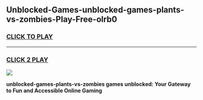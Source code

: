 
## Unblocked-Games-unblocked-games-plants-vs-zombies-Play-Free-olrb0
<h3>
<a href="https://premium76.site?title=unblocked-games-plants-vs-zombies&ref=10A">CLICK TO PLAY</a></h3>
<hr>

<h3>
<a href="https://premium76.site?title=unblocked-games-plants-vs-zombies&ref=10A">CLICK 2 PLAY</a>
  
</h3>

<a href="https://premium76.site?title=unblocked-games-plants-vs-zombies&ref=10A"><img src="https://clearcache.store/games.png"></a>


**unblocked-games-plants-vs-zombies games unblocked: Your Gateway to Fun and Accessible Online Gaming**
